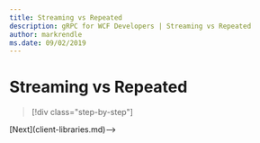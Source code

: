 ```yaml
---
title: Streaming vs Repeated
description: gRPC for WCF Developers | Streaming vs Repeated
author: markrendle
ms.date: 09/02/2019
---
```


# Streaming vs Repeated

>[!div class="step-by-step"]
<!-->[Next](client-libraries.md)-->
